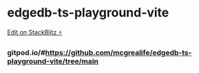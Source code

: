 # edgedb-ts-playground-vite

[Edit on StackBlitz ⚡️](https://stackblitz.com/edit/vitejs-vite-3hsef9)



### gitpod.io/#https://github.com/mcgrealife/edgedb-ts-playground-vite/tree/main
